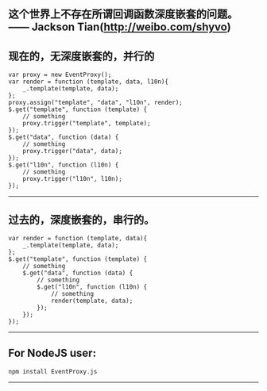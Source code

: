 这个世界上不存在所谓回调函数深度嵌套的问题。 —— Jackson Tian(http://weibo.com/shyvo)
---
现在的，无深度嵌套的，并行的
---
    var proxy = new EventProxy();
    var render = function (template, data, l10n){
        _.template(template, data);
    };
    proxy.assign("template", "data", "l10n", render);
    $.get("template", function (template) {
        // something
        proxy.trigger("template", template);
    });
    $.get("data", function (data) {
        // something
        proxy.trigger("data", data);
    });
    $.get("l10n", function (l10n) {
        // something
        proxy.trigger("l10n", l10n);
    });
---
过去的，深度嵌套的，串行的。
---
    var render = function (template, data){
        _.template(template, data);
    };
    $.get("template", function (template) {
        // something
        $.get("data", function (data) {
            // something
            $.get("l10n", function (l10n) {
                // something
                render(template, data);
            });
        });
    });
---
For NodeJS user:
---
    npm install EventProxy.js
---
